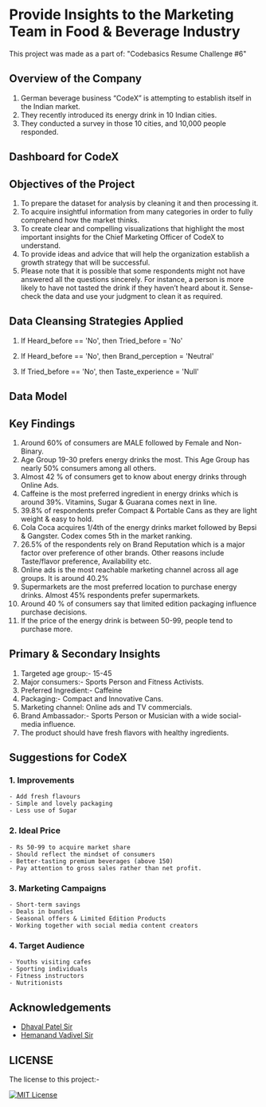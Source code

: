 
# Provide Insights to the Marketing Team in Food & Beverage Industry
This project was made as a part of:
"Codebasics Resume Challenge #6"
## Overview of the Company
1. German beverage business “CodeX” is attempting to establish itself in the Indian market. 
2. They recently introduced its energy drink in 10 Indian cities.
3. They conducted a survey in those 10 cities, and 10,000 people responded.




## Dashboard for CodeX
## Objectives of the Project
1. To prepare the dataset for analysis by cleaning it and then processing it.
2. To acquire insightful information from many categories in order to fully comprehend how the market thinks.
3. To create clear and compelling visualizations that highlight the most important insights for the Chief Marketing Officer of CodeX to understand.
4. To provide ideas and advice that will help the organization establish a growth strategy that will be successful.
5. Please note that it is possible that some respondents might not have answered all the questions sincerely. For instance, a person is more likely to have not tasted the drink if they haven’t heard about it. Sense-check the data and use your judgment to clean it as required.

## Data Cleansing Strategies Applied
1. If Heard_before == 'No', then
  Tried_before =  'No'

2. If Heard_before == 'No', then
  Brand_perception = 'Neutral'

3. If Tried_before == 'No', then
  Taste_experience = 'Null'

## Data Model


## Key Findings
1. Around 60% of consumers are MALE followed by Female and Non-Binary.
2. Age Group 19-30 prefers energy drinks the most. This Age Group has nearly 50% consumers among all others.
3. Almost 42 % of consumers get to know about energy drinks through Online Ads. 
4. Caffeine is the most preferred ingredient in energy drinks which is around 39%. Vitamins, Sugar & Guarana comes next in line.
5. 39.8%       of respondents  prefer  Compact  & Portable  Cans  as   they are  light  weight  &   easy to hold.
6. Cola Coca acquires 1/4th of the energy drinks market followed by Bepsi &  Gangster. Codex comes  5th in the market ranking.
7. 26.5% of the respondents rely on Brand Reputation which is a major factor over preference of other brands. Other reasons include Taste/flavor preference, Availability etc.
8. Online ads is the most reachable marketing channel across all age groups. It is around 40.2%
9. Supermarkets are the most preferred location to purchase energy drinks. Almost 45% respondents prefer supermarkets.
10. Around 40 % of consumers say that  limited edition packaging influence  purchase decisions.
11. If the price of the energy drink is between 50-99, people tend to purchase more.









## Primary & Secondary Insights

1. Targeted age group:- 15-45
2. Major consumers:- Sports Person and Fitness Activists. 
3. Preferred Ingredient:- Caffeine
4. Packaging:- Compact and Innovative Cans.  
5. Marketing channel: Online ads and TV commercials.
6. Brand	Ambassador:- Sports Person or Musician with a wide social-media influence.	
7. The product should have fresh flavors with healthy ingredients.

## Suggestions for CodeX


### 1. Improvements

	- Add fresh flavours
	- Simple and lovely packaging 
	- Less use of Sugar 

### 2. Ideal Price
	- Rs 50-99 to acquire market share
	- Should reflect the mindset of consumers 
	- Better-tasting premium beverages (above 150)
	- Pay attention to gross sales rather than net profit. 

### 3. Marketing Campaigns
	- Short-term savings  
	- Deals in bundles
	- Seasonal offers & Limited Edition Products  
	- Working together with social media content creators

### 4. Target Audience
	- Youths visiting cafes
	- Sporting individuals 
	- Fitness instructors 
	- Nutritionists


## Acknowledgements

 - [Dhaval Patel Sir](https://www.linkedin.com/in/dhavalsays/)
 - [Hemanand Vadivel Sir](https://www.linkedin.com/in/hemvad/)
## LICENSE

The license to this project:-

[![MIT License](https://img.shields.io/badge/License-MIT-green.svg)](https://github.com/pretam591/Codebasics-Resume-Challenge-6/blob/main/LICENSE)

